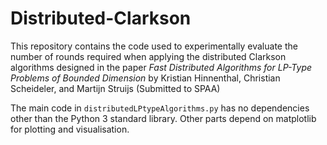 # Distributed-Clarkson
This repository contains the code used to experimentally evaluate the number of rounds required when applying the distributed Clarkson algorithms designed
in the paper _Fast Distributed Algorithms for LP-Type Problems of Bounded Dimension_ by Kristian Hinnenthal, Christian Scheideler, and Martijn Struijs (Submitted to SPAA)

The main code in `distributedLPtypeAlgorithms.py` has no dependencies other than the Python 3 standard library.
Other parts depend on matplotlib for plotting and visualisation.
